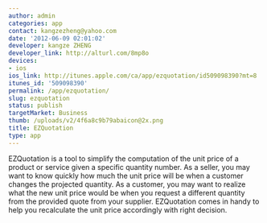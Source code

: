 ```yaml
---
author: admin
categories: app
contact: kangzezheng@yahoo.com
date: '2012-06-09 02:01:02'
developer: kangze ZHENG
developer_link: http://alturl.com/8mp8o
devices: 
- ios
ios_link: http://itunes.apple.com/ca/app/ezquotation/id509098390?mt=8
itunes_id: '509098390'
permalink: /app/ezquotation/
slug: ezquotation
status: publish
targetMarket: Business
thumb: /uploads/v2/4f6a8c9b79abaicon@2x.png
title: EZQuotation
type: app
---
```


EZQuotation is a tool to simplify the computation of the unit price of a product or service given a specific quantity number. As a seller, you may want to know quickly how much the unit price will be when a customer changes the projected quantity. As a customer, you may want to realize what the new unit price would be when you request a different quantity from the provided quote from your supplier. EZQuotation comes in handy to help you recalculate the unit price accordingly with right decision.